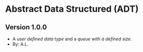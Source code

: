 # Abstract Data Structured (ADT)

## Version 1.0.0
-   A _user defined data type_ and a _queue with a defined size_.
-   By: A.L.